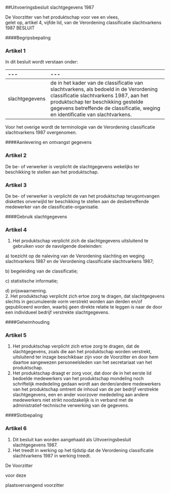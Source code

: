 <meta http-equiv='Content-Type' content='text/html; charset=utf-8' />

##Uitvoeringsbesluit slachtgegevens 1987

De Voorzitter van het produktschap voor vee en vlees,  
gelet op, artikel 4, vijfde lid, van de Verordening classificatie slachtvarkens 1987
BESLUIT     

####Begripsbepaling

### Artikel  1  

In dit besluit wordt verstaan onder:  

| --- | --- |
|:---|:---|
| slachtgegevens  | de in het kader van de classificatie van slachtvarkens, als bedoeld in de Verordening classificatie slachtvarkens 1987, aan het produktschap ter beschikking gestelde gegevens betreffende de classificatie, weging en identificatie van slachtvarkens.  |

Voor het overige wordt de terminologie van de Verordening classificatie slachtvarkens 1987 overgenomen.  

####Aanlevering en ontvangst gegevens

### Artikel  2  

De be- of verwerker is verplicht de slachtgegevens wekelijks ter beschikking te stellen aan het produktschap.  

### Artikel  3  

De be- of verwerker is verplicht de van het produktschap terugontvangen diskettes onverwijld ter beschikking te stellen aan de desbetreffende medewerker van de classificatie-organisatie.  

####Gebruik slachtgegevens

### Artikel  4  

1.  Het produktschap verplicht zich de slachtgegevens uitsluitend te gebruiken voor de navolgende doeleinden: 

a) toezicht op de naleving van de Verordening slachting en weging slachtvarkens 1987 en de Verordening classificatie slachtvarkens 1987;  

b) begeleiding van de classificatie;  

c) statistische informatie;  

d) prijswaarneming.     
2.  Het produktschap verplicht zich ertoe zorg te dragen, dat slachtgegevens slechts in gecumuleerde vorm verstrekt worden aan derden en/of gepubliceerd worden, waarbij geen direkte relatie te leggen is naar de door een individueel bedrijf verstrekte slachtgegevens.   

####Geheimhouding

### Artikel  5  

1.  Het produktschap verplicht zich ertoe zorg te dragen, dat de slachtgegevens, zoals die aan het produktschap worden verstrekt, uitsluitend ter inzage beschikbaar zijn voor de Voorzitter en door hem daartoe aangewezen personeelsleden van het secretariaat van het produktschap.   
2.  Het produktschap draagt er zorg voor, dat door de in het eerste lid bedoelde medewerkers van het produktschap mondeling noch schriftelijk mededeling gedaan wordt aan derden/andere medewerkers van het produktschap omtrent de inhoud van de per bedrijf verstrekte slachtgegevens, een en ander voorzover mededeling aan andere medewerkers niet strikt noodzakelijk is in verband met de administratief-technische verwerking van de gegevens.   

####Slotbepaling

### Artikel  6  

1.  Dit besluit kan worden aangehaald als Uitvoeringsbesluit slachtgegevens 1987.   
2.  Het treedt in werking op het tijdstip dat de Verordening classificatie slachtvarkens 1987 in werking treedt.   

De 
Voorzitter 

voor deze  

plaatsvervangend voorzitter     
